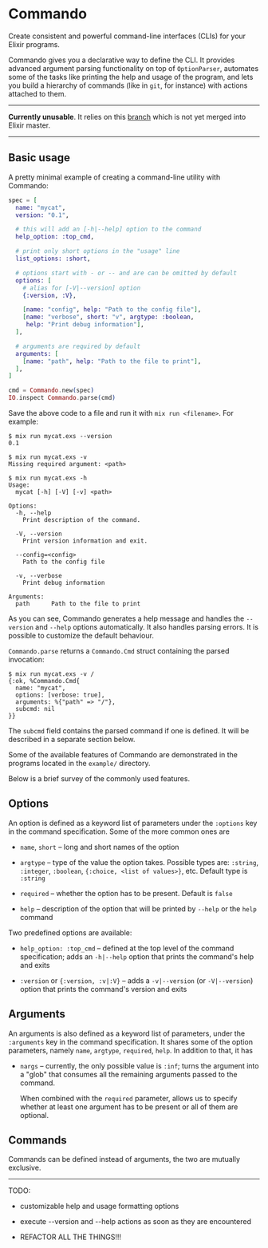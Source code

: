 Commando
========

Create consistent and powerful command-line interfaces (CLIs) for your Elixir
programs.

Commando gives you a declarative way to define the CLI. It provides advanced
argument parsing functionality on top of `OptionParser`, automates some of the
tasks like printing the help and usage of the program, and lets you build a
hierarchy of commands (like in `git`, for instance) with actions attached to
them.

---

**Currently unusable**. It relies on this [branch][1] which is not yet merged
into Elixir master.

  [1]: https://github.com/alco/elixir/compare/option-parser-next

---

## Basic usage

A pretty minimal example of creating a command-line utility with Commando:

```elixir
spec = [
  name: "mycat",
  version: "0.1",

  # this will add an [-h|--help] option to the command
  help_option: :top_cmd,

  # print only short options in the "usage" line
  list_options: :short,

  # options start with - or -- and are can be omitted by default
  options: [
    # alias for [-V|--version] option
    {:version, :V},

    [name: "config", help: "Path to the config file"],
    [name: "verbose", short: "v", argtype: :boolean,
     help: "Print debug information"],
  ],

  # arguments are required by default
  arguments: [
    [name: "path", help: "Path to the file to print"],
  ],
]

cmd = Commando.new(spec)
IO.inspect Commando.parse(cmd)
```

Save the above code to a file and run it with `mix run <filename>`. For
example:

```
$ mix run mycat.exs --version
0.1

$ mix run mycat.exs -v
Missing required argument: <path>

$ mix run mycat.exs -h
Usage:
  mycat [-h] [-V] [-v] <path>

Options:
  -h, --help
    Print description of the command.

  -V, --version
    Print version information and exit.

  --config=<config>
    Path to the config file

  -v, --verbose
    Print debug information

Arguments:
  path      Path to the file to print

```

As you can see, Commando generates a help message and handles the `--version`
and `--help` options automatically. It also handles parsing errors. It is
possible to customize the default behaviour.

`Commando.parse` returns a `Commando.Cmd` struct containing the parsed
invocation:

```
$ mix run mycat.exs -v /
{:ok, %Commando.Cmd{
  name: "mycat",
  options: [verbose: true],
  arguments: %{"path" => "/"},
  subcmd: nil
}}
```

The `subcmd` field contains the parsed command if one is defined. It will be
described in a separate section below.

Some of the available features of Commando are demonstrated in the programs
located in the `example/` directory.

Below is a brief survey of the commonly used features.


## Options

An option is defined as a keyword list of parameters under the `:options` key
in the command specification. Some of the more common ones are

* `name`, `short` – long and short names of the option

* `argtype` – type of the value the option takes. Possible types are:
  `:string`, `:integer`, `:boolean`, `{:choice, <list of values>}`, etc.
  Default type is `:string`

* `required` – whether the option has to be present. Default is `false`

* `help` – description of the option that will be printed by `--help`
  or the `help` command

Two predefined options are available:

* `help_option: :top_cmd` – defined at the top level of the command
  specification; adds an `-h|--help` option that prints the command's help and
  exits

* `:version` or `{:version, :v|:V}` – adds a `-v|--version` (or `-V|--version`)
  option that prints the command's version and exits


## Arguments

An arguments is also defined as a keyword list of parameters, under the
`:arguments` key in the command specification. It shares some of the option
parameters, namely `name`, `argtype`, `required`, `help`. In addition to that,
it has

* `nargs` – currently, the only possible value is `:inf`; turns the argument
  into a "glob" that consumes all the remaining arguments passed to the
  command.

  When combined with the `required` parameter, allows us to specify whether at
  least one argument has to be present or all of them are optional.


## Commands

Commands can be defined instead of arguments, the two are mutually exclusive.

---

TODO:

* customizable help and usage formatting options
* execute --version and --help actions as soon as they are encountered

* REFACTOR ALL THE THINGS!!!
